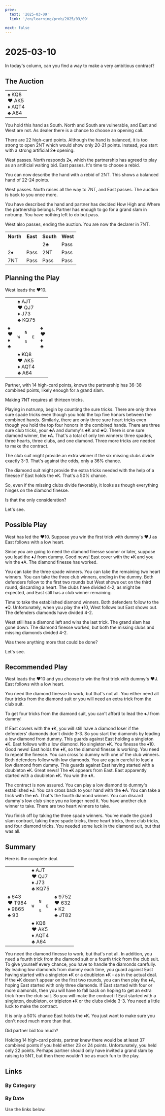 ```yaml
---
prev:
  text: '2025-03-09'
  link: '/en/learning/prob/2025/03/09'

next: false
---
```


# 2025-03-10

In today's column, can you find a way to make a very ambitious contract?

<Badge type="warning" text="Play"/>

## The Auction

<table class="hand">
	<tr>
		<td>♠ KQ8<br>♥ AK5<br>♦ AQT4<br>♣ A64</td>
	</tr>
</table>

You hold this hand as South. North and South are vulnerable, and East and West are not. As dealer there is a chance to choose an opening call.

There are 22 high-card points. Although the hand is balanced, it is too strong to open 2NT which would show only 20-21 points. Instead, you start with a strong artificial 2♣ opening.

West passes. North responds 2♦, which the partnership has agreed to play as an artificial waiting bid. East passes. It's time to choose a rebid.

You can now describe the hand with a rebid of 2NT. This shows a balanced hand of 22-24 points.

West passes. North raises all the way to 7NT, and East passes. The auction is back to you once more.

You have described the hand and partner has decided How High and Where the partnership belongs. Partner has enough to go for a grand slam in notrump. You have nothing left to do but pass.

West also passes, ending the auction. You are now the declarer in 7NT.

<table class="auction">
	<tr>
		<th>North</th>
		<th>East</th>
		<th>South</th>
		<th>West</th>
	</tr>
	<tr>
		<td></td>
		<td></td>
		<td>2♣</td>
		<td>Pass</td>
	</tr>
	<tr>
		<td>2♦</td>
		<td>Pass</td>
		<td>2NT</td>
		<td>Pass</td>
	</tr>
	<tr>
		<td>7NT</td>
		<td>Pass</td>
		<td>Pass</td>
		<td>Pass</td>
	</tr>
</table>

## Planning the Play

West leads the ♥10.

<table class="deal">
	<tr>
		<td></td>
		<td>♠ AJT<br>♥ QJ7<br>♦ J73<br>♣ KQ75</td>
		<td></td>
	</tr>
	<tr>
		<td>♠ <br>♥ <br>♦ <br>♣ </td>
		<td><pre>   N<br>W     E<br>   S</pre></td>
		<td>♠ <br>♥ <br>♦ <br>♣ </td>
	</tr>
	<tr>
		<td></td>
		<td>♠ KQ8<br>♥ AK5<br>♦ AQT4<br>♣ A64</td>
		<td></td>
	</tr>
</table>

Partner, with 14 high-card points, knows the partnership has 36-38 combined points, likely enough for a grand slam.

Making 7NT requires all thirteen tricks.

Playing in notrump, begin by counting the sure tricks. There are only three sure spade tricks even though you hold the top five honors between the combined hands. Similarly, there are only three sure heart tricks even though you hold the top four honors in the combined hands. There are three sure club tricks, your ♣A and dummy's ♣K and ♣Q. There is one sure diamond winner, the ♦A. That's a total of only ten winners: three spades, three hearts, three clubs, and one diamond. Three more tricks are needed to make the contract.

The club suit might provide an extra winner if the six missing clubs divide exactly 3-3. That's against the odds, only a 36% chance.

The diamond suit might provide the extra tricks needed with the help of a finesse if East holds the ♦K. That's a 50% chance.

So, even if the missing clubs divide favorably, it looks as though everything hinges on the diamond finesse.

Is that the only consideration?

Let's see.

## Possible Play

West has led the ♥10. Suppose you win the first trick with dummy's ♥J as East follows with a low heart.

Since you are going to need the diamond finesse sooner or later, suppose you lead the ♦J from dummy. Good news! East cover with the ♦K and you win the ♦A. The diamond finesse has worked.

You can take the three spade winners. You can take the remaining two heart winners. You can take the three club winners, ending in the dummy. Both defenders follow to the first two rounds but West shows out on the third round, discarding a heart. The clubs have divided 4-2, as might be expected, and East still has a club winner remaining.

Time to take the established diamond winners. Both defenders follow to the ♦Q. Unfortunately, when you play the ♦10, West follows but East shows out. The defenders diamonds have divided 4-2.

West still has a diamond left and wins the last trick. The grand slam has gone down. The diamond finesse worked, but both the missing clubs and missing diamonds divided 4-2.

Was there anything more that could be done?

Let's see.

## Recommended Play

West leads the ♥10 and you choose to win the first trick with dummy's ♥J. East follows with a low heart.

You need the diamond finesse to work, but that's not all. You either need all four tricks from the diamond suit or you will need an extra trick from the club suit.

To get four tricks from the diamond suit, you can't afford to lead the ♦J from dummy!

If East covers with the ♦K, you will still have a diamond loser if the defenders' diamonds don't divide 3-3. So you start the diamonds by leading a low diamond from dummy. This guards against East holding a singleton ♦K. East follows with a low diamond. No singleton ♦K. You finesse the ♦10. Good news! East holds the ♦K, so the diamond finesse is working. You need to repeat the finesse. You can cross to dummy with one of the club winners. Both defenders follow with low diamonds. You are again careful to lead a low diamond from dummy. This guards against East having started with a doubleton ♦K. Great news! The ♦K appears from East. East apparently started with a doubleton ♦K. You win the ♦A.

The contract is now assured. You can play a low diamond to dummy's established ♦J. You can cross back to your hand with the ♣A. You can take a trick with the ♦A. That's the fourth diamond winner. You can discard dummy's low club since you no longer need it. You have another club winner to take. There are two heart winners to take.

You finish off by taking the three spade winners. You've made the grand slam contract, taking three spade tricks, three heart tricks, three club tricks, and four diamond tricks. You needed some luck in the diamond suit, but that was all.

## Summary

Here is the complete deal.

<table class="deal">
	<tr>
		<td></td>
		<td>♠ AJT<br>♥ QJ7<br>♦ J73<br>♣ KQ75</td>
		<td></td>
	</tr>
	<tr>
		<td>♠ 643<br>♥ T984<br>♦ 9865<br>♣ 93</td>
		<td><pre>   N<br>W     E<br>   S</pre></td>
		<td>♠ 9752<br>♥ 632<br>♦ K2<br>♣ JT82</td>
	</tr>
	<tr>
		<td></td>
		<td>♠ KQ8<br>♥ AK5<br>♦ AQT4<br>♣ A64</td>
		<td></td>
	</tr>
</table>

You need the diamond finesse to work, but that's not all. In addition, you need a fourth trick from the diamond suit or a fourth trick from the club suit. To give yourself every chance, you have to handle the diamonds carefully. By leading low diamonds from dummy each time, you guard against East having started with a singleton ♦K or a doubleton ♦K - as in the actual deal. If the ♦K doesn't appear on the first two rounds, you can then play the ♦A, hoping East started with only three diamonds. If East started with four or more diamonds, then you will have to fall back on hoping to get an extra trick from the club suit. So you will make the contract if East started with a singleton, doubleton, or tripleton ♦K or the clubs divide 3-3. You need a little luck to make the contract.

It is only a 50% chance East holds the ♦K. You just want to make sure you don't need much more than that.

Did partner bid too much?

Holding 14 high-card points, partner knew there would be at least 37 combined points if you held either 23 or 24 points. Unfortunately, you held only 22 points. Perhaps partner should only have invited a grand slam by raising to 5NT, but then there wouldn't be as much fun to the play.

## Links

[<Badge type="tip" text="Go to Practice"/>](/en/practice/prob/2025/03/10)

### By Category

[<Badge type="tip" text="<--"/>](/en/learning/prob/2025/03/08)
[<Badge type="tip" text="Calendar"/>](/en/learning/calendar/2025/03)
[<Badge type="info" text="-->"/>](/en/learning/prob/2025/03/10#links)

### By Date

Use the links below.